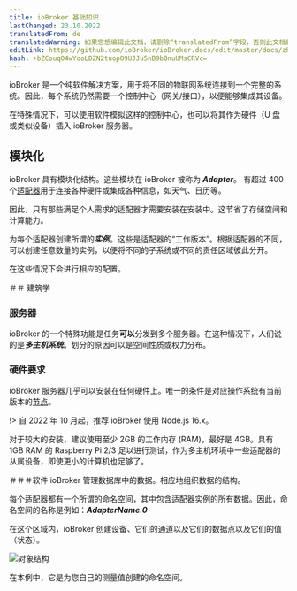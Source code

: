 ```yaml
---
title: ioBroker 基础知识
lastChanged: 23.10.2022
translatedFrom: de
translatedWarning: 如果您想编辑此文档，请删除“translatedFrom”字段，否则此文档将再次自动翻译
editLink: https://github.com/ioBroker/ioBroker.docs/edit/master/docs/zh-cn/basics/README.md
hash: +bZCouq04wYooLDZN2tuopO9UJJu5nB9b0nuUMsCRVc=
---
```

ioBroker 是一个纯软件解决方案，用于将不同的物联网系统连接到一个完整的系统。因此，每个系统仍然需要一个控制中心（网关/接口），以便能够集成其设备。

在特殊情况下，可以使用软件模拟这样的控制中心，也可以将其作为硬件（U 盘或类似设备）插入 ioBroker 服务器。

## 模块化
ioBroker 具有模块化结构。这些模块在 ioBroker 被称为 ***Adapter***。
有超过 400 个[适配器](http://download.iobroker.net/list.html)用于连接各种硬件或集成各种信息，如天气、日历等。

因此，只有那些满足个人需求的适配器才需要安装在安装中。这节省了存储空间和计算能力。

为每个适配器创建所谓的***实例***。这些是适配器的“工作版本”。根据适配器的不同，可以创建任意数量的实例，以便将不同的子系统或不同的责任区域彼此分开。

在这些情况下会进行相应的配置。

＃＃ 建筑学
### 服务器
ioBroker 的一个特殊功能是任务**可以**分发到多个服务器。在这种情况下，人们说的是***多主机系统***。划分的原因可以是空间性质或权力分布。

### 硬件要求
ioBroker 服务器几乎可以安装在任何硬件上。唯一的条件是对应操作系统有当前版本的[节点](https://nodejs.org/en/download/)。

!> 自 2022 年 10 月起，推荐 ioBroker 使用 Node.js 16.x。

对于较大的安装，建议使用至少 2GB 的工作内存 (RAM)，最好是 4GB。具有 1GB RAM 的 Raspberry Pi 2/3 足以进行测试，作为多主机环境中一些适配器的从属设备，即使更小的计算机也足够了。

＃＃＃软件
ioBroker 管理数据库中的数据。相应地组织数据的结构。

每个适配器都有一个所谓的命名空间，其中包含适配器实例的所有数据。因此，命名空间的名称是例如：***AdapterName.0***

在这个区域内，ioBroker 创建设备、它们的通道以及它们的数据点以及它们的值（状态）。

![对象结构](../../de/basics/../admin/media/ADMIN_Objekte_status_tree.png)

在本例中，它是为您自己的测量值创建的命名空间。

[Adapter]: http://download.iobroker.net/list.html

[nodejs]: https://nodejs.org